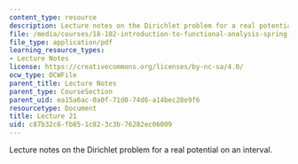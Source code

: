 ```yaml
---
content_type: resource
description: Lecture notes on the Dirichlet problem for a real potential on an interval.
file: /media/courses/18-102-introduction-to-functional-analysis-spring-2009/c87b32c6fb851c823c3b76282ec06009_MIT18_102s09_lec21.pdf
file_type: application/pdf
learning_resource_types:
- Lecture Notes
license: https://creativecommons.org/licenses/by-nc-sa/4.0/
ocw_type: OCWFile
parent_title: Lecture Notes
parent_type: CourseSection
parent_uid: ea15a6ac-0a0f-71d0-74d6-a14bec28e9f6
resourcetype: Document
title: Lecture 21
uid: c87b32c6-fb85-1c82-3c3b-76282ec06009
---
```

Lecture notes on the Dirichlet problem for a real potential on an interval.